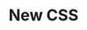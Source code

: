 ---
title: "New CSS"
description: "CSS, the good parts"
createdAt: 2023-07-18
categories: ["Computers", "Web Development", "Front-End"]
---